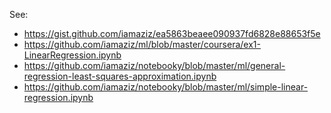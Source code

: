 

See:

- https://gist.github.com/iamaziz/ea5863beaee090937fd6828e88653f5e
- https://github.com/iamaziz/ml/blob/master/coursera/ex1-LinearRegression.ipynb
- https://github.com/iamaziz/notebooky/blob/master/ml/general-regression-least-squares-approximation.ipynb
- https://github.com/iamaziz/notebooky/blob/master/ml/simple-linear-regression.ipynb
